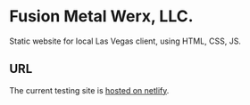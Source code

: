 # Fusion Metal Werx, LLC.

Static website for local Las Vegas client, using HTML, CSS, JS.

## URL

The current testing site is [hosted on netlify](https://fmwtesting.netlify.app/).
